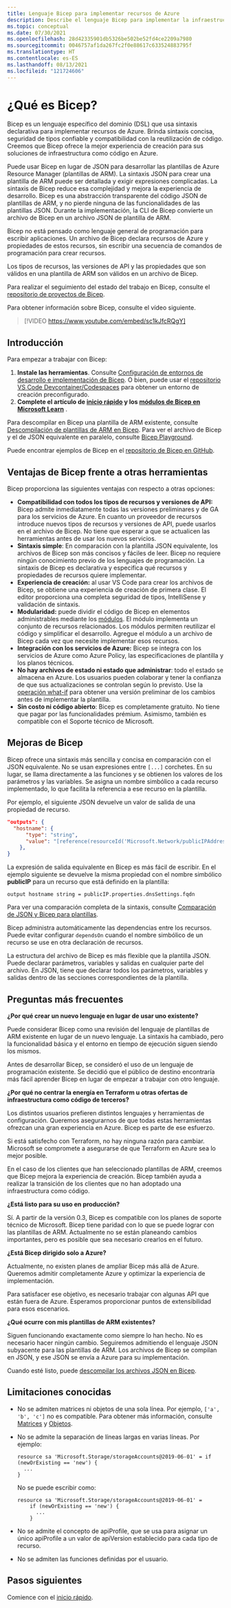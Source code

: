 ```yaml
---
title: Lenguaje Bicep para implementar recursos de Azure
description: Describe el lenguaje Bicep para implementar la infraestructura en Azure. Ofrece una experiencia de creación mejorada sobre el uso de JSON para desarrollar plantillas.
ms.topic: conceptual
ms.date: 07/30/2021
ms.openlocfilehash: 28d42335901db5326be502be52fd4ce2209a7980
ms.sourcegitcommit: 0046757af1da267fc2f0e88617c633524883795f
ms.translationtype: HT
ms.contentlocale: es-ES
ms.lasthandoff: 08/13/2021
ms.locfileid: "121724606"
---
```

# <a name="what-is-bicep"></a>¿Qué es Bicep?

Bicep es un lenguaje específico del dominio (DSL) que usa sintaxis declarativa para implementar recursos de Azure. Brinda sintaxis concisa, seguridad de tipos confiable y compatibilidad con la reutilización de código. Creemos que Bicep ofrece la mejor experiencia de creación para sus soluciones de infraestructura como código en Azure.

Puede usar Bicep en lugar de JSON para desarrollar las plantillas de Azure Resource Manager (plantillas de ARM). La sintaxis JSON para crear una plantilla de ARM puede ser detallada y exigir expresiones complicadas. La sintaxis de Bicep reduce esa complejidad y mejora la experiencia de desarrollo. Bicep es una abstracción transparente del código JSON de plantillas de ARM, y no pierde ninguna de las funcionalidades de las plantillas JSON. Durante la implementación, la CLI de Bicep convierte un archivo de Bicep en un archivo JSON de plantilla de ARM.

Bicep no está pensado como lenguaje general de programación para escribir aplicaciones. Un archivo de Bicep declara recursos de Azure y propiedades de estos recursos, sin escribir una secuencia de comandos de programación para crear recursos.

Los tipos de recursos, las versiones de API y las propiedades que son válidos en una plantilla de ARM son válidos en un archivo de Bicep.

Para realizar el seguimiento del estado del trabajo en Bicep, consulte el [repositorio de proyectos de Bicep](https://github.com/Azure/bicep).

Para obtener información sobre Bicep, consulte el vídeo siguiente.

> [!VIDEO https://www.youtube.com/embed/sc1kJfcRQgY]

## <a name="get-started"></a>Introducción

Para empezar a trabajar con Bicep:

1. **Instale las herramientas**. Consulte [Configuración de entornos de desarrollo e implementación de Bicep](./install.md). O bien, puede usar el [repositorio VS Code Devcontainer/Codespaces](https://github.com/Azure/vscode-remote-try-bicep) para obtener un entorno de creación preconfigurado.
2. **Complete el artículo de [inicio rápido](./quickstart-create-bicep-use-visual-studio-code.md) y los [módulos de Bicep en Microsoft Learn](./learn-bicep.md)** .

Para descompilar en Bicep una plantilla de ARM existente, consulte [Descompilación de plantillas de ARM en Bicep](./decompile.md). Para ver el archivo de Bicep y el de JSON equivalente en paralelo, consulte [Bicep Playground](https://bicepdemo.z22.web.core.windows.net/).

Puede encontrar ejemplos de Bicep en el [repositorio de Bicep en GitHub](https://github.com/Azure/bicep/tree/main/docs/examples).

## <a name="benefits-of-bicep-versus-other-tools"></a>Ventajas de Bicep frente a otras herramientas

Bicep proporciona las siguientes ventajas con respecto a otras opciones:

- **Compatibilidad con todos los tipos de recursos y versiones de API:** Bicep admite inmediatamente todas las versiones preliminares y de GA para los servicios de Azure. En cuanto un proveedor de recursos introduce nuevos tipos de recursos y versiones de API, puede usarlos en el archivo de Bicep. No tiene que esperar a que se actualicen las herramientas antes de usar los nuevos servicios.
- **Sintaxis simple**: En comparación con la plantilla JSON equivalente, los archivos de Bicep son más concisos y fáciles de leer. Bicep no requiere ningún conocimiento previo de los lenguajes de programación. La sintaxis de Bicep es declarativa y especifica qué recursos y propiedades de recursos quiere implementar.
- **Experiencia de creación:** al usar VS Code para crear los archivos de Bicep, se obtiene una experiencia de creación de primera clase. El editor proporciona una completa seguridad de tipos, IntelliSense y validación de sintaxis.
- **Modularidad:** puede dividir el código de Bicep en elementos administrables mediante los [módulos](./modules.md). El módulo implementa un conjunto de recursos relacionados. Los módulos permiten reutilizar el código y simplificar el desarrollo. Agregue el módulo a un archivo de Bicep cada vez que necesite implementar esos recursos.
- **Integración con los servicios de Azure:** Bicep se integra con los servicios de Azure como Azure Policy, las especificaciones de plantilla y los planos técnicos.
- **No hay archivos de estado ni estado que administrar**: todo el estado se almacena en Azure. Los usuarios pueden colaborar y tener la confianza de que sus actualizaciones se controlan según lo previsto. Use la [operación what-if](./deploy-what-if.md) para obtener una versión preliminar de los cambios antes de implementar la plantilla.
- **Sin costo ni código abierto**: Bicep es completamente gratuito. No tiene que pagar por las funcionalidades prémium. Asimismo, también es compatible con el Soporte técnico de Microsoft.

## <a name="bicep-improvements"></a>Mejoras de Bicep

Bicep ofrece una sintaxis más sencilla y concisa en comparación con el JSON equivalente. No se usan expresiones entre `[...]` corchetes. En su lugar, se llama directamente a las funciones y se obtienen los valores de los parámetros y las variables. Se asigna un nombre simbólico a cada recurso implementado, lo que facilita la referencia a ese recurso en la plantilla.

Por ejemplo, el siguiente JSON devuelve un valor de salida de una propiedad de recurso.

```json
"outputs": {
  "hostname": {
      "type": "string",
      "value": "[reference(resourceId('Microsoft.Network/publicIPAddresses', variables('publicIPAddressName'))).dnsSettings.fqdn]"
    },
}
```

La expresión de salida equivalente en Bicep es más fácil de escribir. En el ejemplo siguiente se devuelve la misma propiedad con el nombre simbólico **publicIP** para un recurso que está definido en la plantilla:

```bicep
output hostname string = publicIP.properties.dnsSettings.fqdn
```

Para ver una comparación completa de la sintaxis, consulte [Comparación de JSON y Bicep para plantillas](compare-template-syntax.md).

Bicep administra automáticamente las dependencias entre los recursos. Puede evitar configurar `dependsOn` cuando el nombre simbólico de un recurso se use en otra declaración de recursos.

La estructura del archivo de Bicep es más flexible que la plantilla JSON. Puede declarar parámetros, variables y salidas en cualquier parte del archivo. En JSON, tiene que declarar todos los parámetros, variables y salidas dentro de las secciones correspondientes de la plantilla.

## <a name="faq"></a>Preguntas más frecuentes

**¿Por qué crear un nuevo lenguaje en lugar de usar uno existente?**

Puede considerar Bicep como una revisión del lenguaje de plantillas de ARM existente en lugar de un nuevo lenguaje. La sintaxis ha cambiado, pero la funcionalidad básica y el entorno en tiempo de ejecución siguen siendo los mismos.

Antes de desarrollar Bicep, se consideró el uso de un lenguaje de programación existente. Se decidió que el público de destino encontraría más fácil aprender Bicep en lugar de empezar a trabajar con otro lenguaje.

**¿Por qué no centrar la energía en Terraform u otras ofertas de infraestructura como código de terceros?**

Los distintos usuarios prefieren distintos lenguajes y herramientas de configuración. Queremos asegurarnos de que todas estas herramientas ofrezcan una gran experiencia en Azure. Bicep es parte de ese esfuerzo.

Si está satisfecho con Terraform, no hay ninguna razón para cambiar. Microsoft se compromete a asegurarse de que Terraform en Azure sea lo mejor posible.

En el caso de los clientes que han seleccionado plantillas de ARM, creemos que Bicep mejora la experiencia de creación. Bicep también ayuda a realizar la transición de los clientes que no han adoptado una infraestructura como código.

**¿Está listo para su uso en producción?**

Sí. A partir de la versión 0.3, Bicep es compatible con los planes de soporte técnico de Microsoft. Bicep tiene paridad con lo que se puede lograr con las plantillas de ARM. Actualmente no se están planeando cambios importantes, pero es posible que sea necesario crearlos en el futuro.

**¿Está Bicep dirigido solo a Azure?**

Actualmente, no existen planes de ampliar Bicep más allá de Azure. Queremos admitir completamente Azure y optimizar la experiencia de implementación.

Para satisfacer ese objetivo, es necesario trabajar con algunas API que están fuera de Azure. Esperamos proporcionar puntos de extensibilidad para esos escenarios.

**¿Qué ocurre con mis plantillas de ARM existentes?**

Siguen funcionando exactamente como siempre lo han hecho. No es necesario hacer ningún cambio. Seguiremos admitiendo el lenguaje JSON subyacente para las plantillas de ARM. Los archivos de Bicep se compilan en JSON, y ese JSON se envía a Azure para su implementación.

Cuando esté listo, puede [descompilar los archivos JSON en Bicep](./decompile.md).

## <a name="known-limitations"></a>Limitaciones conocidas

- No se admiten matrices ni objetos de una sola línea. Por ejemplo, `['a', 'b', 'c']` no es compatible. Para obtener más información, consulte [Matrices](data-types.md#arrays) y [Objetos](data-types.md#objects).
- No se admite la separación de líneas largas en varias líneas. Por ejemplo:

    ```bicep
    resource sa 'Microsoft.Storage/storageAccounts@2019-06-01' = if (newOrExisting == 'new') {
      ...
    }
    ```

    No se puede escribir como:

    ```bicep
    resource sa 'Microsoft.Storage/storageAccounts@2019-06-01' =
        if (newOrExisting == 'new') {
          ...
        }
    ```

- No se admite el concepto de apiProfile, que se usa para asignar un único apiProfile a un valor de apiVersion establecido para cada tipo de recurso.
- No se admiten las funciones definidas por el usuario.

## <a name="next-steps"></a>Pasos siguientes

Comience con el [inicio rápido](./quickstart-create-bicep-use-visual-studio-code.md).
